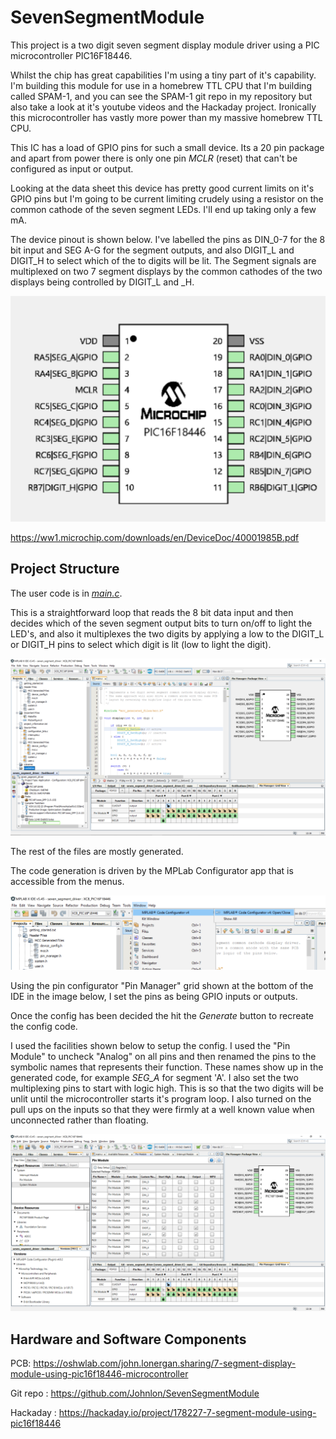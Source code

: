 # SevenSegmentModule

This project is a two digit seven segment display module driver using a PIC microcontroller PIC16F18446.

Whilst the chip has great capabilities I'm using a tiny part of it's capability. I'm building this module for use in a homebrew TTL CPU that I'm building called SPAM-1, and you can see the SPAM-1 git repo in my repository but also take a look at it's youtube videos and the Hackaday project. Ironically this microcontroller has vastly more power than my massive homebrew TTL CPU.

This IC has a load of GPIO pins for such a small device. Its a 20 pin package and apart from power there is only one pin _MCLR_ (reset) that can't be configured as input or output. 

Looking at the data sheet this device has pretty good current limits on it's GPIO pins but I'm going to be current limiting crudely using a resistor on the common cathode of the seven segment LEDs. I'll end up taking only a few mA. 

The device pinout is shown below. I've labelled the pins as DIN_0-7 for the 8 bit input and SEG A-G for the segment outputs, and also DIGIT_L and DIGIT_H to select which of the to digits will be lit. The Segment signals are multiplexed on two 7 segment displays by the common cathodes of the two displays being controlled by DIGIT_L and _H.

![Pin out](pinout.png)

https://ww1.microchip.com/downloads/en/DeviceDoc/40001985B.pdf

Project Structure
----

The user code is in [_main.c_](https://raw.githubusercontent.com/Johnlon/SevenSegmentModule/main/main.c).

This is a straightforward loop that reads the 8 bit data input and then decides which of the seven segment output bits to turn on/off to light the LED's, and also it multiplexes the two digits by applying a low to the DIGIT_L or DIGIT_H pins to select which digit is lit (low to light the digit).

![Main](IDE-main.png)

The rest of the files are mostly generated.

The code generation is driven by the MPLab Configurator app that is accessible from the menus.

![Configurator menu](config-menu.png)

Using the pin configurator "Pin Manager" grid shown at the bottom of the IDE in the image below, I set the pins as being GPIO inputs or outputs.

Once the config has been decided the hit the _Generate_ button to recreate the config code.

I used the facilities shown below to setup the config. I used the "Pin Module" to uncheck "Analog" on all pins and then renamed the pins to the symbolic names that represents their function. These names show up in the generated code, for example _SEG_A_ for segment 'A'. I also set the two multiplexing pins to start with logic high. This is so that the two digits will be unlit until the microcontroller starts it's program loop. I also turned on the pull ups on the inputs so that they were firmly at a well known value when unconnected rather than floating. 

![Configurator view](pin-config.png)


Hardware and Software Components
------

PCB: https://oshwlab.com/john.lonergan.sharing/7-segment-display-module-using-pic16f18446-microcontroller

Git repo : https://github.com/Johnlon/SevenSegmentModule

Hackaday : https://hackaday.io/project/178227-7-segment-module-using-pic16f18446
